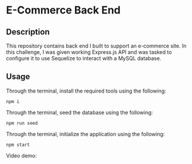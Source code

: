 # E-Commerce Back End

## Description
This repository contains back end I built to support an e-commerce site. In this challenge, I was given working Express.js API and was tasked to configure it to use Sequelize to interact with a MySQL database.  

## Usage

Through the terminal, install the required tools using the following: 

```
npm i
```
Through the terminal, seed the database using the following: 

```
npm run seed
```

Through the terminal, initialize the application using the following:

```
npm start
```

Video demo: 